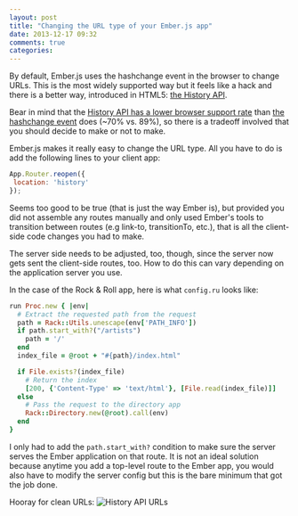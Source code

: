 ```yaml
---
layout: post
title: "Changing the URL type of your Ember.js app"
date: 2013-12-17 09:32
comments: true
categories:
---
```


By default, Ember.js uses the hashchange event in the browser to change URLs.
This is the most widely supported way but it feels like a hack and there is a
better way, introduced in HTML5: [the History API][history-api].

Bear in mind that the [History API has a lower browser support
rate][history-api-browser-support] than [the hashchange
event][hashchange-browser-support] does (~70% vs.  89%), so there is a tradeoff
involved that you should decide to make or not to make.

Ember.js makes it really easy to change the URL type. All you have to do is
add the following lines to your client app:

``` javascript
App.Router.reopen({
 location: 'history'
});
```

Seems too good to be true (that is just the way Ember is), but provided you did
not assemble any routes manually and only used Ember's tools to transition
between routes (e.g link-to, transitionTo, etc.), that is all the client-side
code changes you had to make.

The server side needs to be adjusted, too, though, since the server now gets
sent the client-side routes, too. How to do this can vary depending on the
application server you use.

In the case of the Rock & Roll app, here is what `config.ru` looks like:

``` ruby
run Proc.new { |env|
  # Extract the requested path from the request
  path = Rack::Utils.unescape(env['PATH_INFO'])
  if path.start_with?("/artists")
    path = '/'
  end
  index_file = @root + "#{path}/index.html"

  if File.exists?(index_file)
    # Return the index
    [200, {'Content-Type' => 'text/html'}, [File.read(index_file)]]
  else
    # Pass the request to the directory app
    Rack::Directory.new(@root).call(env)
  end
}
```

I only had to add the `path.start_with?` condition to make sure the server
serves the Ember application on that route. It is not an ideal solution because
anytime you add a top-level route to the Ember app, you would also have to
modify the server config but this is the bare minimum that got the job done.

Hooray for clean URLs:
![History API
URLs](/images/posts/change-the-url-type/rock-and-roll-history-api-urls.png)

[history-api]: http://diveintohtml5.info/history.html
[history-api-browser-support]: http://caniuse.com/history
[hashchange-browser-support]: http://caniuse.com/hashchange

